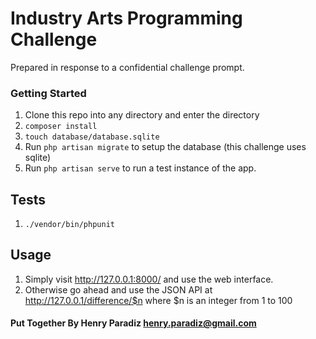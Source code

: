 # Industry Arts Programming Challenge

Prepared in response to a confidential challenge prompt.

### Getting Started
1. Clone this repo into any directory and enter the directory
2. `composer install`
3. `touch database/database.sqlite`
4. Run `php artisan migrate` to setup the database (this challenge uses sqlite)
5. Run `php artisan serve` to run a test instance of the app.

## Tests
1. `./vendor/bin/phpunit`

## Usage
1. Simply visit http://127.0.0.1:8000/ and use the web interface.
2. Otherwise go ahead and use the JSON API at http://127.0.0.1/difference/$n where $n is an integer from 1 to 100

#### Put Together By Henry Paradiz <henry.paradiz@gmail.com>
